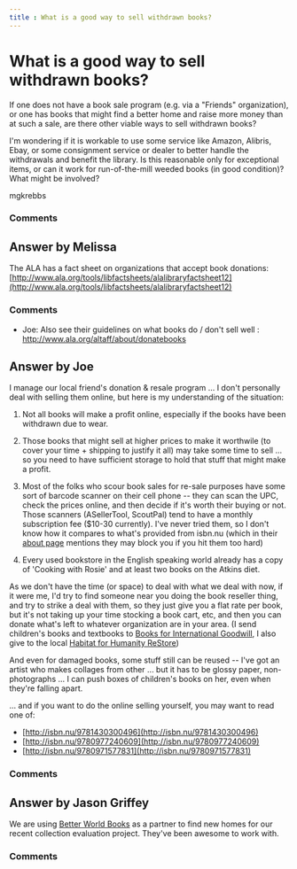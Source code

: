 ```yaml
---
title : What is a good way to sell withdrawn books?
---
```

What is a good way to sell withdrawn books?
=====================
If one does not have a book sale program (e.g. via a "Friends"
organization), or one has books that might find a better home and raise
more money than at such a sale, are there other viable ways to sell
withdrawn books?

I'm wondering if it is workable to use some service like Amazon,
Alibris, Ebay, or some consignment service or dealer to better handle
the withdrawals and benefit the library. Is this reasonable only for
exceptional items, or can it work for run-of-the-mill weeded books (in
good condition)? What might be involved?

mgkrebbs

### Comments ###


Answer by Melissa
----------------
The ALA has a fact sheet on organizations that accept book donations:
[http://www.ala.org/tools/libfactsheets/alalibraryfactsheet12](http://www.ala.org/tools/libfactsheets/alalibraryfactsheet12)

### Comments ###
* Joe: Also see their guidelines on what books do / don't sell well :
http://www.ala.org/altaff/about/donatebooks

Answer by Joe
----------------
I manage our local friend's donation & resale program ... I don't
personally deal with selling them online, but here is my understanding
of the situation:

1.  Not all books will make a profit online, especially if the books
    have been withdrawn due to wear.

2.  Those books that might sell at higher prices to make it worthwile
    (to cover your time + shipping to justify it all) may take some time
    to sell ... so you need to have sufficient storage to hold that
    stuff that might make a profit.

3.  Most of the folks who scour book sales for re-sale purposes have
    some sort of barcode scanner on their cell phone -- they can scan
    the UPC, check the prices online, and then decide if it's worth
    their buying or not. Those scanners (ASellerTool, ScoutPal) tend to
    have a monthly subscription fee (\$10-30 currently). I've never
    tried them, so I don't know how it compares to what's provided from
    isbn.nu (which in their [about page](http://isbn.nu/about.html)
    mentions they may block you if you hit them too hard)

4.  Every used bookstore in the English speaking world already has a
    copy of 'Cooking with Rosie' and at least two books on the Atkins
    diet.

As we don't have the time (or space) to deal with what we deal with now,
if it were me, I'd try to find someone near you doing the book reseller
thing, and try to strike a deal with them, so they just give you a flat
rate per book, but it's not taking up your time stocking a book cart,
etc, and then you can donate what's left to whatever organization are in
your area. (I send children's books and textbooks to [Books for
International Goodwill](http://www.big-books.org/), I also give to the
local [Habitat for Humanity ReStore](http://www.habitat.org/restores/))

And even for damaged books, some stuff still can be reused -- I've got
an artist who makes collages from other ... but it has to be glossy
paper, non-photographs ... I can push boxes of children's books on her,
even when they're falling apart.

... and if you want to do the online selling yourself, you may want to
read one of:

-   [http://isbn.nu/9781430300496](http://isbn.nu/9781430300496)
-   [http://isbn.nu/9780977240609](http://isbn.nu/9780977240609)
-   [http://isbn.nu/9780971577831](http://isbn.nu/9780971577831)


### Comments ###

Answer by Jason Griffey
----------------
We are using [Better World
Books](http://www.betterworldbooks.com/go/donation-library) as a partner
to find new homes for our recent collection evaluation project. They've
been awesome to work with.

### Comments ###

